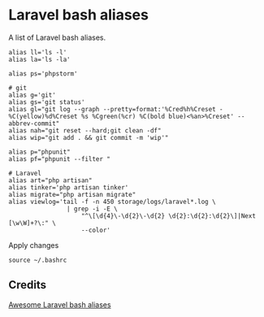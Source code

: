 # Laravel bash aliases

A list of Laravel bash aliases.

```
alias ll='ls -l'
alias la='ls -la'

alias ps='phpstorm'

# git
alias g='git'
alias gs='git status'
alias gl="git log --graph --pretty=format:'%Cred%h%Creset -%C(yellow)%d%Creset %s %Cgreen(%cr) %C(bold blue)<%an>%Creset' --abbrev-commit"
alias nah="git reset --hard;git clean -df"
alias wip="git add . && git commit -m 'wip'"

alias p="phpunit"
alias pf="phpunit --filter "

# Laravel
alias art="php artisan"
alias tinker='php artisan tinker'
alias migrate="php artisan migrate"
alias viewlog='tail -f -n 450 storage/logs/laravel*.log \
                | grep -i -E \
                    "^\[\d{4}\-\d{2}\-\d{2} \d{2}:\d{2}:\d{2}\]|Next [\w\W]+?\:" \
                    --color'
```

Apply changes

```
source ~/.bashrc
```

## Credits
[Awesome Laravel bash aliases](https://github.com/ahinkle/awesome-laravel-bash-aliases)

